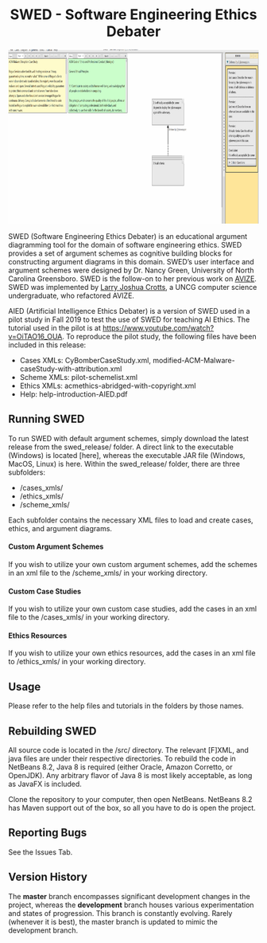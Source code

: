 
<h1 align="center">SWED - Software Engineering Ethics Debater</h1>

<p align="center">
  <img width="700" height="350" src="swed.gif">
</p>

SWED (Software Engineering Ethics Debater) is an educational argument diagramming tool for the domain of software engineering ethics. SWED provides a set of argument schemes as cognitive building blocks for constructing argument diagrams in this domain.  SWED’s user interface and argument schemes were designed by Dr. Nancy Green, University of North Carolina Greensboro.  SWED is the follow-on to her previous work on [AVIZE](https://github.com/greennl/AVIZE).  SWED was implemented by [Larry Joshua Crotts](https://www.github.com/JoshuaCrotts), a UNCG computer science undergraduate, who refactored AVIZE.

AIED (Artificial Intelligence Ethics Debater) is a version of SWED used in a pilot study in Fall 2019 to test the use of SWED for teaching AI Ethics. The tutorial used in the pilot is at https://www.youtube.com/watch?v=OiTAO16_OUA. To reproduce the pilot study, the following files have been included in this release:
 - Cases XMLs:  CyBomberCaseStudy.xml, modified-ACM-Malware-caseStudy-with-attribution.xml
 - Scheme XMLs: pilot-schemelist.xml
 - Ethics XMLs: acmethics-abridged-with-copyright.xml
 - Help: help-introduction-AIED.pdf

## Running SWED
To run SWED with default argument schemes, simply download the latest release from the swed_release/ folder. A direct link to the executable (Windows) is located [here], whereas the executable JAR file (Windows, MacOS, Linux) is here. Within the swed_release/ folder, there are three subfolders: 

- /cases_xmls/
- /ethics_xmls/
- /scheme_xmls/

Each subfolder contains the necessary XML files to load and create cases, ethics, and argument diagrams.

#### Custom Argument Schemes

If you wish to utilize your own custom argument schemes, add the schemes in an xml file to the /scheme_xmls/ in your working directory.

#### Custom Case Studies

If you wish to utilize your own custom case studies, add the cases in an xml file to the /cases_xmls/ in your working directory.

#### Ethics Resources

If you wish to utilize your own ethics resources, add the cases in an xml file to /ethics_xmls/ in your working directory.

## Usage

Please refer to the help files and tutorials in the folders by those names.

## Rebuilding SWED

All source code is located in the /src/ directory. The relevant [F]XML, and java files are under their respective directories. To rebuild the code in NetBeans 8.2, Java 8 is required (either Oracle, Amazon Corretto, or OpenJDK). Any arbitrary flavor of Java 8 is most likely acceptable, as long as JavaFX is included.

Clone the repository to your computer, then open NetBeans. NetBeans 8.2 has Maven support out of the box, so all you have to do is open the project.

## Reporting Bugs

See the Issues Tab.

## Version History
The **master** branch encompasses significant development changes in the project, whereas the **development** branch houses various experimentation and states of progression. This branch is constantly evolving. Rarely (whenever it is best), the master branch is updated to mimic the development branch.
